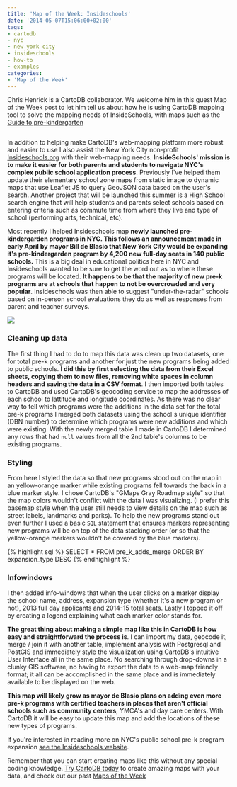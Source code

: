 ```yaml
---
title: 'Map of the Week: Insideschools'
date: '2014-05-07T15:06:00+02:00'
tags:
- cartodb
- nyc
- new york city
- insideschools
- how-to
- examples
categories:
- 'Map of the Week'
---
```


Chris Henrick is a CartoDB collaborator. We welcome him in this guest Map of the Week post to let him tell us about how he is using CartoDB mapping tool to solve the mapping needs of InsideSchools, with maps such as the <a href="http://insideschools.org/blog/item/1000820-our-pre-k-picks">Guide to pre-kindergarten</a>

<img src="http://i.imgur.com/nvhSKAP.png" alt=""/>

In addition to helping make CartoDB's web-mapping platform more robust and easier to use I also assist the New York City non-profit <a href="http://insideschools.org">Insideschools.org</a> with their web-mapping needs. **InsideSchools' mission is to make it easier for both parents and students to navigate NYC's complex public school application process**. Previously I've helped them update their elementary school zone maps from static image to dynamic maps that use Leaflet JS to query GeoJSON data based on the user's search. Another project that will be launched this summer is a High School search engine that will help students and parents select schools based on entering criteria such as commute time from where they live and type of school (performing arts, technical, etc).

Most recently I helped Insideschools map **newly launched pre-kindergarden programs in NYC. This follows an announcement made in early April by mayor Bill de Blasio that New York City would be expanding it's pre-kindergarden program by 4,200 new full-day seats in 140 public schools.** This is a big deal in educational politics here in NYC and Insideschools wanted to be sure to get the word out as to where these programs will be located. **It happens to be that the majority of new pre-k programs are at schools that happen to not be overcrowded and very popular**. Insideschools was then able to suggest "under-the-radar" schools based on in-person school evaluations they do as well as responses from parent and teacher surveys.

<a href="http://chenrick.cartodb.com/viz/c9a667e0-c33a-11e3-8df9-0e10bcd91c2b/public_map?title=true&amp;description=true&amp;search=false&amp;shareable=true&amp;cartodb_logo=true&amp;layer_selector=false&amp;legends=true&amp;scrollwheel=true&amp;fullscreen=true&amp;sublayer_options=1&amp;sql=&amp;sw_lat=40.50557680564835&amp;sw_lon=-74.32147979736328&amp;ne_lat=40.87886710568181&amp;ne_lon=-73.17340850830078"><img src="http://i.imgur.com/GM4Du3F.png"/></a>

### Cleaning up data

The first thing I had to do to map this data was clean up two datasets, one for total pre-k programs and another for just the new programs being added to public schools. **I did this by first selecting the data from their Excel sheets, copying them to new files, removing white spaces in column headers and saving the data in a CSV format**. I then imported both tables to CartoDB and used CartoDB's geocoding service to map the addresses of each school to lattitude and longitude coordinates. As there was no clear way to tell which programs were the additions in the data set for the total pre-k programs I merged both datasets using the school's unique identifier (DBN number) to determine which programs were new additions and which were existing. With the newly merged table I made in CartoDB I determined any rows that had <code>null</code> values from all the 2nd table's columns to be existing programs.


### Styling

From here I styled the data so that new programs stood out on the map in an yellow-orange marker while existing programs fell towards the back in a blue marker style. I chose CartoDB's "GMaps Gray Roadmap style" so that the map colors wouldn't conflict with the data I was visualizing. (I prefer this basemap style when the user still needs to view details on the map such as street labels, landmarks and parks). To help the new programs stand out even further I used a basic <code>SQL</code> statement that ensures markers representing new programs will be on top of the data stacking order (or so that the yellow-orange markers wouldn't be covered by the blue markers).

 {% highlight sql %}
 SELECT * FROM pre_k_adds_merge ORDER BY expansion_type DESC
{% endhighlight %}

### Infowindows

I then added info-windows that when the user clicks on a marker display the school name, address, expansion type (whether it's a new program or not), 2013 full day applicants and 2014-15 total seats. Lastly I topped it off by creating a legend explaining what each marker color stands for.

**The great thing about making a simple map like this in CartoDB is how easy and straightforward the process is**. I can import my data, geocode it, merge / join it with another table, implement analysis with Postgresql and PostGIS and immediately style the visualization using CartoDB's intuitive User Interface all in the same place. No searching through drop-downs in a clunky GIS software, no having to export the data to a web-map friendly format; it all can be accomplished in the same place and is immediately available to be displayed on the web.

**This map will likely grow as mayor de Blasio plans on adding even more pre-k programs with certified teachers in places that aren't official schools such as community centers**, YMCA's and day care centers. With CartoDB it will be easy to update this map and add the locations of these new types of programs.

If you're interested in reading more on NYC's public school pre-k program expansion <a href="http://insideschools.org/blog/item/1000820-our-pre-k-picks">see the Insideschools website</a>.

Remember that you can start creating maps like this without any special coding knowledge. <a href="http://www.cartodb.com">Try CartoDB today</a> to create amazing maps with your data, and check out our past <a href="http://blog.cartodb.com/tagged/map-of-the-week">Maps of the Week</a>
